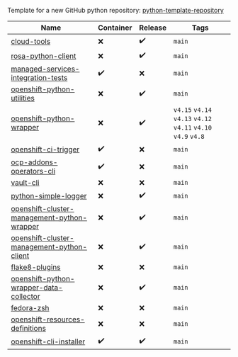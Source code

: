 Template for a new GitHub python repository: [python-template-repository](https://github.com/myakove/python-template-repository)

| Name  | Container | Release | Tags |
|---|---|---|---|
| [cloud-tools](https://github.com/RedHatQE/cloud-tools) | :x: | :heavy_check_mark: | `main`  | 
| [rosa-python-client](https://github.com/RedHatQE/rosa-python-client) | :x: | :heavy_check_mark: | `main`  |  
| [managed-services-integration-tests](https://github.com/RedHatQE/managed-services-integration-tests) | :heavy_check_mark: | :x: | `main`  | 
| [openshift-python-utilities](https://github.com/RedHatQE/openshift-python-utilities) | :x: | :heavy_check_mark: | `main` | 
| [openshift-python-wrapper](https://github.com/RedHatQE/openshift-python-wrapper) | :x: | :heavy_check_mark: | `v4.15` `v4.14`  `v4.13` `v4.12` `v4.11` `v4.10` `v4.9`  `v4.8`  | 
| [openshift-ci-trigger](https://github.com/RedHatQE/openshift-ci-trigger) | :heavy_check_mark: | :x: | `main`  | 
| [ocp-addons-operators-cli](https://github.com/RedHatQE/ocp-addons-operators-cli) | :heavy_check_mark: | :x: | `main`  | 
| [vault-cli](https://github.com/RedHatQE/vault-cli) | :x: | :x: | `main`  | 
| [python-simple-logger](https://github.com/RedHatQE/python-simple-logger) | :x: | :heavy_check_mark: | `main`  |  
| [openshift-cluster-management-python-wrapper](https://github.com/RedHatQE/openshift-cluster-management-python-wrapper) | :x: | :heavy_check_mark: | `main`  | 
| [openshift-cluster-management-python-client](https://github.com/RedHatQE/openshift-cluster-management-python-client) | :x: | :heavy_check_mark: | `main`  | 
| [flake8-plugins](https://github.com/RedHatQE/flake8-plugins) | :x: | :x: | `main`  | 
| [openshift-python-wrapper-data-collector](https://github.com/RedHatQE/openshift-python-wrapper-data-collector) | :x: | :heavy_check_mark: | `main`  | 
| [fedora-zsh](https://github.com/RedHatQE/fedora-zsh) | :x: | :x: | `main`  | 
| [openshift-resources-definitions](https://github.com/RedHatQE/openshift-resources-definitions) | :x: | :x: | `main`  | 
| [openshift-cli-installer](https://github.com/RedHatQE/openshift-cli-installer) | :heavy_check_mark: | :heavy_check_mark: | `main`  | 
